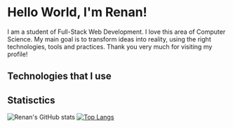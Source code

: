 # Hello World, I'm Renan!

I am a student of Full-Stack Web Development. I love this area of Computer Science. My main goal is to transform ideas into reality, using the right technologies, tools and practices. Thank you very much for visiting my profile!

## Technologies that I use

## Statisctics

![Renan's GitHub stats](https://github-readme-stats.vercel.app/api?username=victor-renan&show_icons=true&theme=tokyo_night)
[![Top Langs](https://github-readme-stats.vercel.app/api/top-langs/?username=victor-renan&layout=compact&card_width=495)](https://github.com/victor-renan/github-readme-stats)
